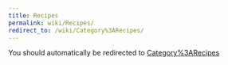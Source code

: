 ```yaml
---
title: Recipes
permalink: wiki/Recipes/
redirect_to: /wiki/Category%3ARecipes/
---
```


You should automatically be redirected to [Category%3ARecipes](/wiki/Category%3ARecipes/)
